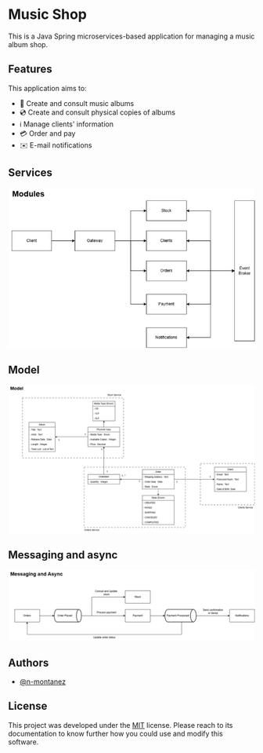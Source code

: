 # Music Shop

This is a Java Spring microservices-based application for managing a music album shop.

## Features

This application aims to:

- 🎵 Create and consult music albums
- 💿 Create and consult physical copies of albums
-  ℹ️ Manage clients' information
- 💳 Order and pay
- ✉️ E-mail notifications

## Services

![Music Shop Services](docs/services.png)

## Model

![Music Shop Class Diagram](docs/model.png)

## Messaging and async

![Music messaging](docs/messaging.png)

## Authors

- [@n-montanez](https://www.github.com/n-montanez)

## License
This project was developed under the
[MIT](https://choosealicense.com/licenses/mit/) license. Please reach to its documentation to know further how you could use and modify this software. 


